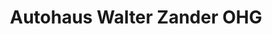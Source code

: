 ---
title: "Autohaus Walter Zander OHG"
url: /petershagen-eggersdorf/autohaus-walter-zander-ohg/
shop: Autowerkstatt
---